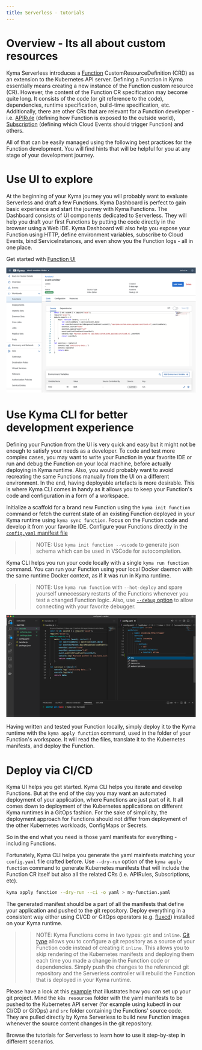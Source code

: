 ```yaml
---
title: Serverless - tutorials
---
```


# Overview - Its all about custom resources

Kyma Serverless introduces a [Function](../../05-technical-reference/00-custom-resources/svls-01-function.md) CustomResourceDefinition (CRD) as an extension to the Kubernetes API server.
Defining a Function in Kyma essentially means creating a new instance of the Function custom resource (CR). However, the content of the Function CR specification may become quite long. It consists of the code (or git reference to the code), dependencies, runtime specification, build-time specification, etc. Additionally, there are other CRs that are relevant for a Function developer - i.e. [APIRule](../../05-technical-reference/00-custom-resources/apix-01-apirule.md) (defining how Function is exposed to the outside world), [Subscription](../../05-technical-reference/00-custom-resources/evnt-01-subscription.md) (defining which Cloud Events should trigger Function) and others.


All of that can be easily managed using the following best practices for the Function development. You will find hints that will be helpful for you at any stage of your development journey.

# Use UI to explore

At the beginning of your Kyma journey you will probably want to evaluate Serverless and draft a few Functions.
Kyma Dashboard is perfect to gain basic experience and start the journey with Kyma Functions. The Dashboard consists of UI components dedicated to Serverless. They will help you draft your first Functions by putting the code directly in the browser using a Web IDE.
Kyma Dashboard will also help you expose your Function using HTTP, define environment variables, subscribe to Cloud Events, bind ServiceInstances, and even show you the Function logs - all in one place.

Get started with [Function UI](./svls-01-create-inline-function.md)

![function-ui](./assets/svls-function-ui.png)

# Use Kyma CLI for better development experience

Defining your Function from the UI is very quick and easy but it might not be enough to satisfy your needs as a developer. To code and test more complex cases, you may want to write your Function in your favorite IDE or run and debug the Function on your local machine, before actually deploying in Kyma runtime. Also, you would probably want to avoid recreating the same Functions manually from the UI on a different environment. In the end, having deployable artefacts is more desirable. This is where Kyma CLI comes in handy as it allows you to keep your Function's code and configuration in a form of a workspace. 

Initialize a scaffold for a brand new Function using the `kyma init function` command or fetch the current state of an existing Function deployed in your Kyma runtime using `kyma sync function`.
Focus on the Function code and develop it from your favorite IDE. Configure your Functions directly in the [`config.yaml` manifest file](../../05-technical-reference/svls-06-function-configuration-file.md)
>>NOTE: Use `kyma init function --vscode` to generate json schema which can be used in VSCode for autocompletion.
>>

Kyma CLI helps you run your code locally with a single `kyma run function` command. You can run your Function using your local Docker daemon with the same runtime Docker context, as if it was run in Kyma runtime. 
>>NOTE: Use `kyma run function` with `--hot-deploy` and spare yourself unnecessary restarts of the Functions whenever you test a changed Function logic. Also, use [`--debug` option](./svls-05-debug-function.md) to allow connecting with your favorite debugger.
>>

![kyma-cli-functions](./assets/svls-kyma-cli-functions.png)

Having written and tested your Function locally, simply deploy it to the Kyma runtime with the `kyma apply function` command, used in the folder of your Function's workspace. It will read the files, translate it to the Kubernetes manifests, and deploy the Function.


# Deploy via CI/CD

Kyma UI helps you get started. Kyma CLI helps you iterate and develop Functions. 
But at the end of the day you may want an automated deployment of your application, where Functions are just part of it.
It all comes down to deployment of the Kubernetes applications on different Kyma runtimes in a GitOps fashion. For the sake of simplicity, the deployment approach for Functions should not differ from deployment of the other Kubernetes workloads, ConfigMaps or Secrets.

So in the end what you need is those yaml manifests for everything - including Functions.

Fortunately, Kyma CLI helps you generate the yaml mainfests matching your `config.yaml` file crafted before.
Use `--dry-run` option of the `kyma apply function` command to generate Kubernetes manifests that will include the Function CR itself but also all the related CRs (i.e. APIRules, Subscriptions, etc).

```bash
kyma apply function --dry-run --ci -o yaml > my-function.yaml
```  

The generated manifest should be a part of all the manifests that define your application and pushed to the git repository.
Deploy everything in a consistent way either using CI/CD or GitOps operators (e.g. [fluxcd](./svls-06-sync-function-with-gitops.md)) installed on your Kyma runtime.

>>NOTE: Kyma Functions come in two types: `git` and `inline`. [Git type](./svls-02-create-git-function.md) allows you to configure a git repository as a source of your Function code instead of creating it `inline`.
This allows you to skip rendering of the Kubernetes manifests and deploying them each time you made a change in the Function code or dependencies. Simply push the changes to the referenced git repository and the Serverless controller will rebuild the Function that is deployed in your Kyma runtime. 

Please have a look at this [example](https://github.com/kyma-project/examples/tree/main/incluster_eventing) that illustrates how you can set up your git project. Mind the `k8s resources` folder with the yaml manifests to be pushed to the Kubernetes API server (for example using kubectl in our CI/CD or GitOps) and `src` folder containing the Functions' source code. They are pulled directly by Kyma Serverless to build new Function images whenever the source content changes in the git repository.  
>>

Browse the tutorials for Serverless to learn how to use it step-by-step in different scenarios.

